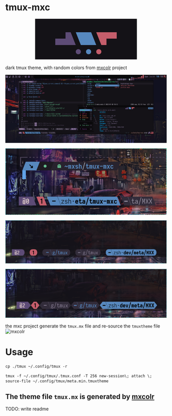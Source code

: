 # tmux-mxc
<p align="center">
  <img src="./assets/2022-01-29-163127_318x127_scrot.png">
</p>

dark tmux theme, with random colors from [mxcolr](https://github.com/metaory/mxcolr) project

<p align="center">
  <img src="./assets/2022-01-30-101819_2560x1080_scrot.png">
</p>

<p align="center">
  <img src="./assets/2022-01-30-162046_734x304_scrot.png">
</p>

<p align="center">
  <img src="./assets/2022-01-31-155740_1017x271_scrot.png">
</p>

<p align="center">
  <img src="./assets/2022-01-31-155810_899x273_scrot.png">
</p>

the mxc project generate the `tmux.mx` file and re-source the `tmuxtheme` file
![mxcolr](./assets/gifcast_220201101903.gif)

Usage
=====
```
cp ./tmux ~/.config/tmux -r
```

```
tmux -f ~/.config/tmux/.tmux.conf -T 256 new-session\; attach \; source-file ~/.config/tmux/meta.min.tmuxtheme
```
## The theme file `tmux.mx` is generated by [mxcolr](https://github.com/metaory/mxcolr)

TODO: write readme
